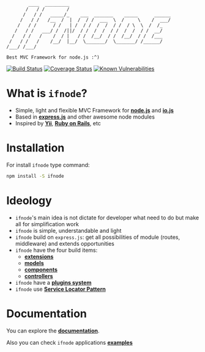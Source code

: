             ____  _________
           /   / /        /
          /   / /   _____/_    ___  _______    _____      ______
         /   / /   /__  /  |  /  / /  ___  \  /     \    /  ___/
        /   / /      / /   | /  / /  /  /  / /  / \  \  /  /_
       /   / /   ___/ /  /||/  / /  /  /  / /  /  /  / /  __/
      /   / /   /    /  / |   / /  /__/  / /  /__/  / /  /___
     /   / /   /    /__/  |__/  \_______/  \_______/ /______/
    /___/ /___/

    Best MVC Framework for node.js :^)

[![Build Status](https://travis-ci.org/ifnode/ifnode.svg?branch=master)](https://travis-ci.org/ifnode/ifnode)
[![Coverage Status](https://coveralls.io/repos/github/ifnode/ifnode/badge.svg?branch=master)](https://coveralls.io/github/ifnode/ifnode?branch=master)
[![Known Vulnerabilities](https://snyk.io/test/github/ifnode/ifnode/badge.svg)](https://snyk.io/test/github/ifnode/ifnode)

# What is `ifnode`?

* Simple, light and flexible MVC Framework for **[node.js](https://nodejs.org)** and **[io.js](https://iojs.org)**
* Based in **[express.js](https://expressjs.com)** and other awesome node modules
* Inspired by **[Yii](http://yiiframework.com)**, **[Ruby on Rails](http://rubyonrails.org)**, etc

# Installation

For install `ifnode` type command:

```bash
npm install -S ifnode
```

# Ideology

* `ifnode`'s main idea is not dictate for developer what need to do but make all for simplification work
* `ifnode` is simple, understandable and light
* `ifnode` build on `express.js`: get all possibilities of module (routes, middleware) and extends opportunities
* `ifnode` have the four build items:
  * **[extensions](docs/app/extensions)**
  * **[models](docs/app/models)**
  * **[components](docs/app/components)**
  * **[controllers](docs/app/controllers)**
* `ifnode` have a **[plugins system](docs/app/plugins)**
* `ifnode` use **[Service Locator Pattern](https://en.wikipedia.org/wiki/Service_locator_pattern)**

# Documentation

You can explore the **[documentation](docs/intro)**.

Also you can check `ifnode` applications **[examples](https://github.com/ifnode/examples)**
